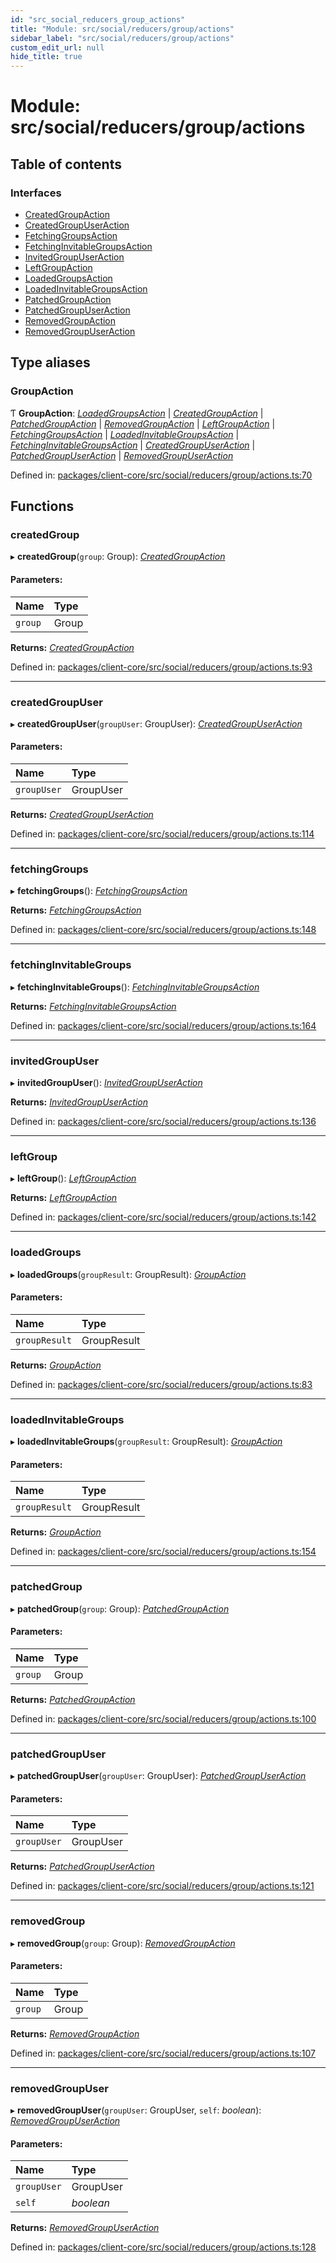 ```yaml
---
id: "src_social_reducers_group_actions"
title: "Module: src/social/reducers/group/actions"
sidebar_label: "src/social/reducers/group/actions"
custom_edit_url: null
hide_title: true
---
```


# Module: src/social/reducers/group/actions

## Table of contents

### Interfaces

- [CreatedGroupAction](../interfaces/src_social_reducers_group_actions.createdgroupaction.md)
- [CreatedGroupUserAction](../interfaces/src_social_reducers_group_actions.createdgroupuseraction.md)
- [FetchingGroupsAction](../interfaces/src_social_reducers_group_actions.fetchinggroupsaction.md)
- [FetchingInvitableGroupsAction](../interfaces/src_social_reducers_group_actions.fetchinginvitablegroupsaction.md)
- [InvitedGroupUserAction](../interfaces/src_social_reducers_group_actions.invitedgroupuseraction.md)
- [LeftGroupAction](../interfaces/src_social_reducers_group_actions.leftgroupaction.md)
- [LoadedGroupsAction](../interfaces/src_social_reducers_group_actions.loadedgroupsaction.md)
- [LoadedInvitableGroupsAction](../interfaces/src_social_reducers_group_actions.loadedinvitablegroupsaction.md)
- [PatchedGroupAction](../interfaces/src_social_reducers_group_actions.patchedgroupaction.md)
- [PatchedGroupUserAction](../interfaces/src_social_reducers_group_actions.patchedgroupuseraction.md)
- [RemovedGroupAction](../interfaces/src_social_reducers_group_actions.removedgroupaction.md)
- [RemovedGroupUserAction](../interfaces/src_social_reducers_group_actions.removedgroupuseraction.md)

## Type aliases

### GroupAction

Ƭ **GroupAction**: [*LoadedGroupsAction*](../interfaces/src_social_reducers_group_actions.loadedgroupsaction.md) \| [*CreatedGroupAction*](../interfaces/src_social_reducers_group_actions.createdgroupaction.md) \| [*PatchedGroupAction*](../interfaces/src_social_reducers_group_actions.patchedgroupaction.md) \| [*RemovedGroupAction*](../interfaces/src_social_reducers_group_actions.removedgroupaction.md) \| [*LeftGroupAction*](../interfaces/src_social_reducers_group_actions.leftgroupaction.md) \| [*FetchingGroupsAction*](../interfaces/src_social_reducers_group_actions.fetchinggroupsaction.md) \| [*LoadedInvitableGroupsAction*](../interfaces/src_social_reducers_group_actions.loadedinvitablegroupsaction.md) \| [*FetchingInvitableGroupsAction*](../interfaces/src_social_reducers_group_actions.fetchinginvitablegroupsaction.md) \| [*CreatedGroupUserAction*](../interfaces/src_social_reducers_group_actions.createdgroupuseraction.md) \| [*PatchedGroupUserAction*](../interfaces/src_social_reducers_group_actions.patchedgroupuseraction.md) \| [*RemovedGroupUserAction*](../interfaces/src_social_reducers_group_actions.removedgroupuseraction.md)

Defined in: [packages/client-core/src/social/reducers/group/actions.ts:70](https://github.com/xr3ngine/xr3ngine/blob/a16a45d7e/packages/client-core/src/social/reducers/group/actions.ts#L70)

## Functions

### createdGroup

▸ **createdGroup**(`group`: Group): [*CreatedGroupAction*](../interfaces/src_social_reducers_group_actions.createdgroupaction.md)

#### Parameters:

Name | Type |
:------ | :------ |
`group` | Group |

**Returns:** [*CreatedGroupAction*](../interfaces/src_social_reducers_group_actions.createdgroupaction.md)

Defined in: [packages/client-core/src/social/reducers/group/actions.ts:93](https://github.com/xr3ngine/xr3ngine/blob/a16a45d7e/packages/client-core/src/social/reducers/group/actions.ts#L93)

___

### createdGroupUser

▸ **createdGroupUser**(`groupUser`: GroupUser): [*CreatedGroupUserAction*](../interfaces/src_social_reducers_group_actions.createdgroupuseraction.md)

#### Parameters:

Name | Type |
:------ | :------ |
`groupUser` | GroupUser |

**Returns:** [*CreatedGroupUserAction*](../interfaces/src_social_reducers_group_actions.createdgroupuseraction.md)

Defined in: [packages/client-core/src/social/reducers/group/actions.ts:114](https://github.com/xr3ngine/xr3ngine/blob/a16a45d7e/packages/client-core/src/social/reducers/group/actions.ts#L114)

___

### fetchingGroups

▸ **fetchingGroups**(): [*FetchingGroupsAction*](../interfaces/src_social_reducers_group_actions.fetchinggroupsaction.md)

**Returns:** [*FetchingGroupsAction*](../interfaces/src_social_reducers_group_actions.fetchinggroupsaction.md)

Defined in: [packages/client-core/src/social/reducers/group/actions.ts:148](https://github.com/xr3ngine/xr3ngine/blob/a16a45d7e/packages/client-core/src/social/reducers/group/actions.ts#L148)

___

### fetchingInvitableGroups

▸ **fetchingInvitableGroups**(): [*FetchingInvitableGroupsAction*](../interfaces/src_social_reducers_group_actions.fetchinginvitablegroupsaction.md)

**Returns:** [*FetchingInvitableGroupsAction*](../interfaces/src_social_reducers_group_actions.fetchinginvitablegroupsaction.md)

Defined in: [packages/client-core/src/social/reducers/group/actions.ts:164](https://github.com/xr3ngine/xr3ngine/blob/a16a45d7e/packages/client-core/src/social/reducers/group/actions.ts#L164)

___

### invitedGroupUser

▸ **invitedGroupUser**(): [*InvitedGroupUserAction*](../interfaces/src_social_reducers_group_actions.invitedgroupuseraction.md)

**Returns:** [*InvitedGroupUserAction*](../interfaces/src_social_reducers_group_actions.invitedgroupuseraction.md)

Defined in: [packages/client-core/src/social/reducers/group/actions.ts:136](https://github.com/xr3ngine/xr3ngine/blob/a16a45d7e/packages/client-core/src/social/reducers/group/actions.ts#L136)

___

### leftGroup

▸ **leftGroup**(): [*LeftGroupAction*](../interfaces/src_social_reducers_group_actions.leftgroupaction.md)

**Returns:** [*LeftGroupAction*](../interfaces/src_social_reducers_group_actions.leftgroupaction.md)

Defined in: [packages/client-core/src/social/reducers/group/actions.ts:142](https://github.com/xr3ngine/xr3ngine/blob/a16a45d7e/packages/client-core/src/social/reducers/group/actions.ts#L142)

___

### loadedGroups

▸ **loadedGroups**(`groupResult`: GroupResult): [*GroupAction*](src_social_reducers_group_actions.md#groupaction)

#### Parameters:

Name | Type |
:------ | :------ |
`groupResult` | GroupResult |

**Returns:** [*GroupAction*](src_social_reducers_group_actions.md#groupaction)

Defined in: [packages/client-core/src/social/reducers/group/actions.ts:83](https://github.com/xr3ngine/xr3ngine/blob/a16a45d7e/packages/client-core/src/social/reducers/group/actions.ts#L83)

___

### loadedInvitableGroups

▸ **loadedInvitableGroups**(`groupResult`: GroupResult): [*GroupAction*](src_social_reducers_group_actions.md#groupaction)

#### Parameters:

Name | Type |
:------ | :------ |
`groupResult` | GroupResult |

**Returns:** [*GroupAction*](src_social_reducers_group_actions.md#groupaction)

Defined in: [packages/client-core/src/social/reducers/group/actions.ts:154](https://github.com/xr3ngine/xr3ngine/blob/a16a45d7e/packages/client-core/src/social/reducers/group/actions.ts#L154)

___

### patchedGroup

▸ **patchedGroup**(`group`: Group): [*PatchedGroupAction*](../interfaces/src_social_reducers_group_actions.patchedgroupaction.md)

#### Parameters:

Name | Type |
:------ | :------ |
`group` | Group |

**Returns:** [*PatchedGroupAction*](../interfaces/src_social_reducers_group_actions.patchedgroupaction.md)

Defined in: [packages/client-core/src/social/reducers/group/actions.ts:100](https://github.com/xr3ngine/xr3ngine/blob/a16a45d7e/packages/client-core/src/social/reducers/group/actions.ts#L100)

___

### patchedGroupUser

▸ **patchedGroupUser**(`groupUser`: GroupUser): [*PatchedGroupUserAction*](../interfaces/src_social_reducers_group_actions.patchedgroupuseraction.md)

#### Parameters:

Name | Type |
:------ | :------ |
`groupUser` | GroupUser |

**Returns:** [*PatchedGroupUserAction*](../interfaces/src_social_reducers_group_actions.patchedgroupuseraction.md)

Defined in: [packages/client-core/src/social/reducers/group/actions.ts:121](https://github.com/xr3ngine/xr3ngine/blob/a16a45d7e/packages/client-core/src/social/reducers/group/actions.ts#L121)

___

### removedGroup

▸ **removedGroup**(`group`: Group): [*RemovedGroupAction*](../interfaces/src_social_reducers_group_actions.removedgroupaction.md)

#### Parameters:

Name | Type |
:------ | :------ |
`group` | Group |

**Returns:** [*RemovedGroupAction*](../interfaces/src_social_reducers_group_actions.removedgroupaction.md)

Defined in: [packages/client-core/src/social/reducers/group/actions.ts:107](https://github.com/xr3ngine/xr3ngine/blob/a16a45d7e/packages/client-core/src/social/reducers/group/actions.ts#L107)

___

### removedGroupUser

▸ **removedGroupUser**(`groupUser`: GroupUser, `self`: *boolean*): [*RemovedGroupUserAction*](../interfaces/src_social_reducers_group_actions.removedgroupuseraction.md)

#### Parameters:

Name | Type |
:------ | :------ |
`groupUser` | GroupUser |
`self` | *boolean* |

**Returns:** [*RemovedGroupUserAction*](../interfaces/src_social_reducers_group_actions.removedgroupuseraction.md)

Defined in: [packages/client-core/src/social/reducers/group/actions.ts:128](https://github.com/xr3ngine/xr3ngine/blob/a16a45d7e/packages/client-core/src/social/reducers/group/actions.ts#L128)
